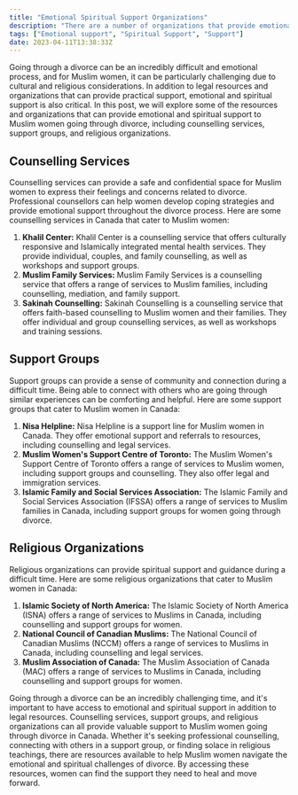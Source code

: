 ```yaml
---
title: "Emotional Spiritual Support Organizations"
description: "There are a number of organizations that provide emotional and spiritual support to women going through Divorce in Canada"
tags: ["Emotional support", "Spiritual Support", "Support"]
date: 2023-04-11T13:38:33Z
---
```

Going through a divorce can be an incredibly difficult and emotional process, and for Muslim women, it can be particularly challenging due to cultural and religious considerations. In addition to legal resources and organizations that can provide practical support, emotional and spiritual support is also critical. In this post, we will explore some of the resources and organizations that can provide emotional and spiritual support to Muslim women going through divorce, including counselling services, support groups, and religious organizations.
## Counselling Services
Counselling services can provide a safe and confidential space for Muslim women to express their feelings and concerns related to divorce. Professional counsellors can help women develop coping strategies and provide emotional support throughout the divorce process. Here are some counselling services in Canada that cater to Muslim women:
1. **Khalil Center:** Khalil Center is a counselling service that offers culturally responsive and Islamically integrated mental health services. They provide individual, couples, and family counselling, as well as workshops and support groups.
2. **Muslim Family Services:** Muslim Family Services is a counselling service that offers a range of services to Muslim families, including counselling, mediation, and family support.
3. **Sakinah Counselling:** Sakinah Counselling is a counselling service that offers faith-based counselling to Muslim women and their families. They offer individual and group counselling services, as well as workshops and training sessions.
## Support Groups
Support groups can provide a sense of community and connection during a difficult time. Being able to connect with others who are going through similar experiences can be comforting and helpful. Here are some support groups that cater to Muslim women in Canada:
1. **Nisa Helpline:** Nisa Helpline is a support line for Muslim women in Canada. They offer emotional support and referrals to resources, including counselling and legal services.
2. **Muslim Women's Support Centre of Toronto:** The Muslim Women's Support Centre of Toronto offers a range of services to Muslim women, including support groups and counselling. They also offer legal and immigration services.
3. **Islamic Family and Social Services Association:** The Islamic Family and Social Services Association (IFSSA) offers a range of services to Muslim families in Canada, including support groups for women going through divorce.
## Religious Organizations
Religious organizations can provide spiritual support and guidance during a difficult time. Here are some religious organizations that cater to Muslim women in Canada:
1. **Islamic Society of North America:** The Islamic Society of North America (ISNA) offers a range of services to Muslims in Canada, including counselling and support groups for women.
2. **National Council of Canadian Muslims:** The National Council of Canadian Muslims (NCCM) offers a range of services to Muslims in Canada, including counselling and legal services.
3. **Muslim Association of Canada:** The Muslim Association of Canada (MAC) offers a range of services to Muslims in Canada, including counselling and support groups for women.

Going through a divorce can be an incredibly challenging time, and it's important to have access to emotional and spiritual support in addition to legal resources. Counselling services, support groups, and religious organizations can all provide valuable support to Muslim women going through divorce in Canada. Whether it's seeking professional counselling, connecting with others in a support group, or finding solace in religious teachings, there are resources available to help Muslim women navigate the emotional and spiritual challenges of divorce. By accessing these resources, women can find the support they need to heal and move forward.

